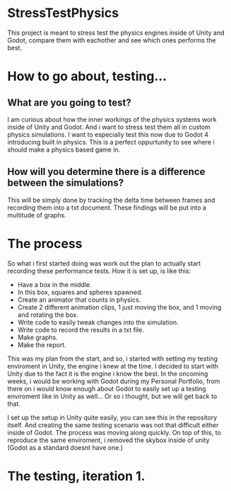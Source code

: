 # StressTestPhysics
 This project is meant to stress test the physics engines inside of Unity and Godot, compare them with eachother and see which ones performs the best.
 
 
# How to go about, testing...

## What are you going to test?
 I am curious about how the inner workings of the physics systems work inside of Unity and Godot. And i want to stress test them all in custom physics simulations. I want to especially test this now due to Godot 4 introducing built in physics. This is a perfect oppurtunity to see where i should make a physics based game in.
 
 
## How will you determine there is a difference between the simulations?
This will be simply done by tracking the delta time between frames and recording them into a txt document. These findings will be put into a multitude of graphs.

# The process
So what i first started doing was work out the plan to actually start recording these performance tests. How it is set up, is like this:
- Have a box in the middle.
- In this box, squares and spheres spawned.
- Create an animator that counts in physics.
- Create 2 different animation clips, 1 just moving the box, and 1 moving and rotating the box.
- Write code to easily tweak changes into the simulation.
- Write code to record the results in a txt file.
- Make graphs.
- Make the report.

This was my plan from the start, and so, i started with setting my testing enviroment in Unity, the engine i knew at the time. I decided to start with Unity due to the fact it is the engine i know the best. In the oncoming weeks, i would be working with Godot during my Personal Portfolio, from there on i would know enough about Godot to easily set up a testing enviroment like in Unity as well... Or so i thought, but we will get back to that.

I set up the setup in Unity quite easily, you can see this in the repository itself. And creating the same testing scenario was not that difficult either inside of Godot. The process was moving along quickly. On top of this, to reproduce the same enviroment, i removed the skybox inside of unity (Godot as a standard doesnt have one.)

# The testing, iteration 1.
<picture>
 <source media="(prefers-color-scheme: dark)" srcset="StressTestPhysics/Images/GodotSetup.png">
 <source media="(prefers-color-scheme: dark)" srcset="Unity testing scenario">
</picture>
